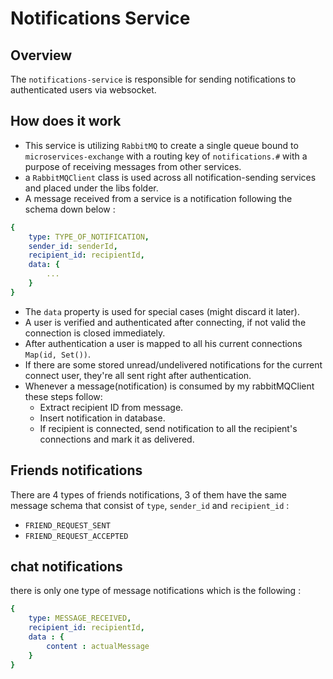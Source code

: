 # Notifications Service

## Overview
The `notifications-service` is responsible for sending notifications to authenticated users via websocket.

## How does it work
- This service is utilizing `RabbitMQ` to create a single queue bound to `microservices-exchange` with a routing key of `notifications.#` with a purpose of receiving messages from other services.
- a `RabbitMQClient` class is used across all notification-sending services and placed under the libs folder.
- A message received from a service is a notification following the schema down below :

```yaml
{
    type: TYPE_OF_NOTIFICATION,
    sender_id: senderId, 
    recipient_id: recipientId,
    data: {
        ... 
    }
}
```

- The `data` property is used for special cases (might discard it later).
- A user is verified and authenticated after connecting, if not valid the connection is closed immediately.
- After authentication a user is mapped to all his current connections `Map(id, Set())`.
- If there are some stored unread/undelivered notifications for the current connect user, they're all sent right after authentication.
- Whenever a message(notification) is consumed by my rabbitMQClient these steps follow:
    - Extract recipient ID from message.
    - Insert notification in database.
    - If recipient is connected, send notification to all the recipient's connections and mark it as delivered.


## Friends notifications

There are 4 types of friends notifications, 3 of them have the same message schema that consist of `type`, `sender_id` and `recipient_id` :
- `FRIEND_REQUEST_SENT` 
- `FRIEND_REQUEST_ACCEPTED`


## chat notifications
there is only one type of message notifications which is the following :

```yaml
{
    type: MESSAGE_RECEIVED,
    recipient_id: recipientId,
    data : {
        content : actualMessage
    }
}
```
